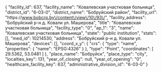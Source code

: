 {
    "facility_id": 637,
    "facility_name": "Ковалевская участковая больница",
    "district_id": "6-03-0",
    "district_name": "Бобруйский район",
    "facility_url": "https:\/\/www.bobcrp.by\/content\/view\/10\/93\/",
    "facility_address": "Бобруйский р-н д. Ковали ул. Машерова",
    "title": "Ковалевская участковая больница",
    "facility_type": "0",
    "ap_1": "3",
    "name": "Ковалевская участковая больница",
    "state": "public institution",
    "stats": [],
    "med_id": 10214530,
    "address": "Бобруйский р-н д. Ковали ул. Машерова",
    "devices": [],
    "coord_x_y": {
        "crs": {
            "type": "name",
            "properties": {
                "name": "EPSG:4326"
            }
        },
        "type": "Point",
        "coordinates": [
            29.5362,
            53.0481
        ]
    },
    "place_name": "Бобруйск",
    "place_type": "city",
    "localties_key": 131,
    "year_of_closing": null,
    "year_of_opening": "0",
    "healthcare_facility_key": 637,
    "administrative_division_id": "6-03-0"
}